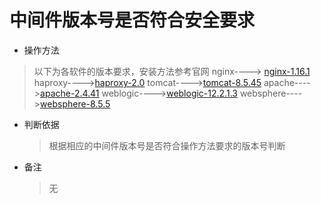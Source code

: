 # 中间件版本号是否符合安全要求

* 操作方法
> 以下为各软件的版本要求，安装方法参考官网
  nginx----> [nginx-1.16.1](http://nginx.org/en/download.html)
  haproxy---->[haproxy-2.0](https://www.haproxy.org/download/2.0/src/)
  tomcat---->[tomcat-8.5.45](https://tomcat.apache.org/download-80.cgi)
  apache---->[apache-2.4.41](https://httpd.apache.org/download.cgi)
  weblogic---->[weblogic-12.2.1.3](https://www.oracle.com/technetwork/cn/middleware/weblogic/downloads/wls-main-091116-zhs.html)
  websphere---->[websphere-8.5.5](https://www.ibm.com/developerworks/cn/downloads/ws/was/index.html)

* 判断依据

  > 根据相应的中间件版本号是否符合操作方法要求的版本号判断

* 备注

  > 无



